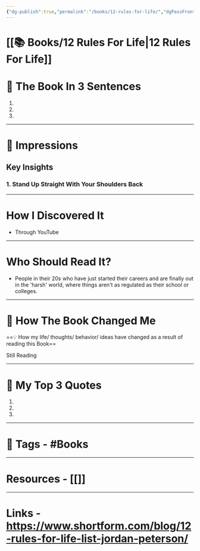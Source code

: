 ```yaml
---
{"dg-publish":true,"permalink":"/books/12-rules-for-life/","dgPassFrontmatter":true,"noteIcon":"1","created":"2023-11-14T21:08:39.548+05:30","updated":"2023-12-12T23:31:35.588+05:30"}
---
```


# [[📚 Books/12 Rules For Life\|12 Rules For Life]]
# 🚀 The Book In 3 Sentences
1. 
2.
3.

----
# 🎨 Impressions
## Key Insights
### 1. Stand Up Straight With Your Shoulders Back


----
# How I Discovered It
* Through YouTube

---
# Who Should Read It?
* People in their 20s who have just started their careers and are finally out in the 'harsh' world, where things aren't as regulated as their school or colleges.

---
# 🍁 How The Book Changed Me
==💡 How my life/ thoughts/ behavior/ ideas have changed as a result of reading this Book==

Still Reading

---
# 📝 My Top 3 Quotes
1.
2.
3.

---
# 🧶 Tags - #Books 

---
# Resources - [[]]
---
# Links -  https://www.shortform.com/blog/12-rules-for-life-list-jordan-peterson/